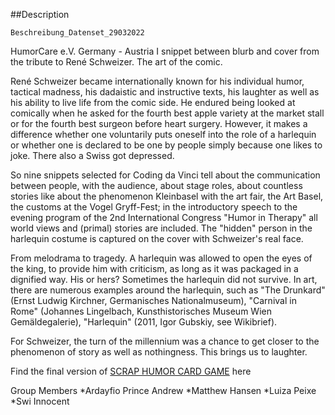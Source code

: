 ##Description 

`Beschreibung_Datenset_29032022`

HumorCare e.V. Germany - Austria I snippet between blurb and cover from the tribute to René Schweizer. The art of the comic.

René Schweizer became internationally known for his individual humor, tactical madness, his dadaistic and instructive texts, his laughter as well as his ability to live life from the comic side.
He endured being looked at comically when he asked for the fourth best apple variety at the market stall or for the fourth best surgeon before heart surgery.
However, it makes a difference whether one voluntarily puts oneself into the role of a harlequin or whether one is declared to be one by people simply because one likes to joke. There also a Swiss got depressed.

So nine snippets selected for Coding da Vinci tell about the communication between people, with the audience, about stage roles, about countless stories like about the phenomenon Kleinbasel with the art fair, the Art Basel, the customs at the Vogel Gryff-Fest; in the introductory speech to the evening program of the 2nd International Congress "Humor in Therapy" all world views and (primal) stories are included.
The "hidden" person in the harlequin costume is captured on the cover with Schweizer's real face.

From melodrama to tragedy. A harlequin was allowed to open the eyes of the king, to provide him with criticism, as long as it was packaged in a dignified way. His or hers? Sometimes the harlequin did not survive.
In art, there are numerous examples around the harlequin, such as "The Drunkard" (Ernst Ludwig Kirchner, Germanisches Nationalmuseum), "Carnival in Rome" (Johannes Lingelbach, Kunsthistorisches Museum Wien Gemäldegalerie), "Harlequin" (2011, Igor Gubskiy, see Wikibrief).

For Schweizer, the turn of the millennium was a chance to get closer to the phenomenon of story as well as nothingness. This brings us to laughter.

Find the final version of [SCRAP HUMOR CARD GAME](./https://codingdavinci.de/de/projekte/scraphumor) here

Group Members 
*Ardayfio Prince Andrew
*Matthew Hansen
*Luiza Peixe
*Swi Innocent
